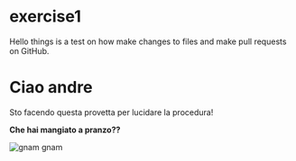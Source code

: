 # exercise1

Hello things is a test on how make changes to files and make pull requests on GitHub.

# Ciao andre

Sto facendo questa provetta per lucidare la procedura!

**Che hai mangiato a pranzo??**

![gnam gnam](https://encrypted-tbn0.gstatic.com/images?q=tbn:ANd9GcT8jqVomc23z2HREsFkCbrOoQvwQHBTOeLZFw&usqp=CAU)



